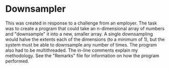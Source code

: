 # Downsampler

This was created in response to a challenge from an employer. The task was to create a program that could take an n-dimensional array of numbers and "downsample" it into
a new, smaller array. A single downsampling would halve the extents each of the dimensions (to a minimum of 1), but the system must be able to downsample any number of times.
The program also had to be multithreaded. The in-line comments explain my methodology. See the "Remarks" file for information on how the program performed.
